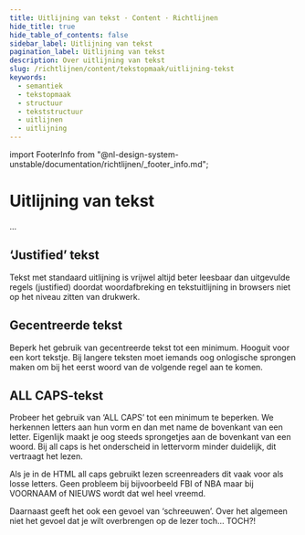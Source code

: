 ```yaml
---
title: Uitlijning van tekst · Content · Richtlijnen
hide_title: true
hide_table_of_contents: false
sidebar_label: Uitlijning van tekst
pagination_label: Uitlijning van tekst
description: Over uitlijning van tekst
slug: /richtlijnen/content/tekstopmaak/uitlijning-tekst
keywords:
  - semantiek
  - tekstopmaak
  - structuur
  - tekststructuur
  - uitlijnen
  - uitlijning
---
```


<!-- @license CC0-1.0 -->

import FooterInfo from "@nl-design-system-unstable/documentation/richtlijnen/\_footer_info.md";

# Uitlijning van tekst

...

## ‘Justified’ tekst

Tekst met standaard uitlijning is vrijwel altijd beter leesbaar dan uitgevulde regels (justified) doordat woordafbreking en tekstuitlijning in browsers niet op het niveau zitten van drukwerk.

## Gecentreerde tekst

Beperk het gebruik van gecentreerde tekst tot een minimum. Hooguit voor een kort tekstje. Bij langere teksten moet iemands oog onlogische sprongen maken om bij het eerst woord van de volgende regel aan te komen.

## ALL CAPS-tekst

Probeer het gebruik van ‘ALL CAPS’ tot een minimum te beperken. We herkennen letters aan hun vorm en dan met name de bovenkant van een letter. Eigenlijk maakt je oog steeds sprongetjes aan de bovenkant van een woord. Bij all caps is het onderscheid in lettervorm minder duidelijk, dit vertraagt het lezen.

Als je in de HTML all caps gebruikt lezen screenreaders dit vaak voor als losse letters. Geen probleem bij bijvoorbeeld FBI of NBA maar bij VOORNAAM of NIEUWS wordt dat wel heel vreemd.

Daarnaast geeft het ook een gevoel van ‘schreeuwen’. Over het algemeen niet het gevoel dat je wilt overbrengen op de lezer toch… TOCH?!

<FooterInfo/>

